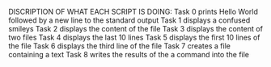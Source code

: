 DISCRIPTION OF WHAT EACH SCRIPT IS DOING:
Task 0 prints Hello World followed by a new line to the standard output
Task 1 displays a confused smileys
Task 2 displays the content of the file
Task 3 displays the content of two files
Task 4 displays the last 10 lines
Task 5 displays the first 10 lines of the file
Task 6 displays the third line of the file
Task 7 creates a file containing a text
Task 8 writes the results of the a command into the file
